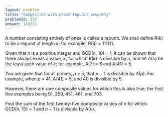```yaml
---
layout: problem
title: "Composites with prime repunit property"
problemId: 130
answer: 149253
---
```

A number consisting entirely of ones is called a repunit. We shall define R(*k*) to be a repunit of length *k*; for example, R(6) = 111111.

Given that *n* is a positive integer and GCD(*n*, 10) = 1, it can be shown that there always exists a value, *k*, for which R(*k*) is divisible by *n*, and let A(*n*) be the least such value of *k*; for example, A(7) = 6 and A(41) = 5.

You are given that for all primes, *p* > 5, that *p* − 1 is divisible by A(*p*). For example, when *p* = 41, A(41) = 5, and 40 is divisible by 5.

However, there are rare composite values for which this is also true; the first five examples being 91, 259, 451, 481, and 703.

Find the sum of the first twenty-five composite values of *n* for which  
GCD(*n*, 10) = 1 and *n* − 1 is divisible by A(*n*).